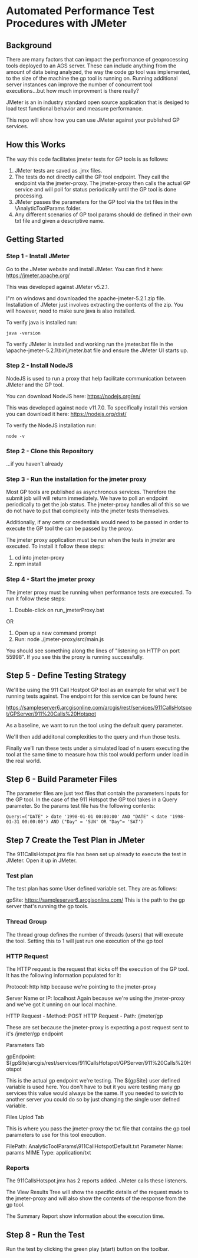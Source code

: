 # Automated Performance Test Procedures with JMeter

## Background

There are many factors that can impact the perfromance of geoprocessing tools deployed to an AGS server.  These can include anything from the amount of data being analyzed, the way the code gp tool was implemented, to the size of the machine the gp tool is running on.  Running additional server instances can improve the number of concurrent tool executions...but how much improvment is there really?

JMeter is an in industry standard open source application that is desiged to load test functional behavior and measure performance.

This repo will show how you can use JMeter against your published GP services.

## How this Works

The way this code facilitates jmeter tests for GP tools is as follows:

1. JMeter tests are saved as .jmx files.
2. The tests do not directly call the GP tool endpoint.  They call the endpoint via the jmeter-proxy.  The jmeter-proxy then calls the actual GP service and will poll for status periodically until the GP tool is done processing.
3. JMeter passes the parameters for the GP tool via the txt files in the \AnalyticToolParams folder.
4. Any different scenarios of GP tool params should de defined in their own txt file and given a descriptive name.

## Getting Started

### Step 1 - Install JMeter

Go to the JMeter website and install JMeter.  You can find it here:
https://jmeter.apache.org/

This was developed against JMeter v5.2.1.

I"m on windows and downloaded the apache-jmeter-5.2.1.zip file.  Installation of JMeter just involves extracting the contents of the zip.  You will however, need to make sure java is also installed.

To verify java is installed run:

```
java -version
```

To verify JMeter is installed and working run the jmeter.bat file in the \apache-jmeter-5.2.1\bin\jmeter.bat file and ensure the JMeter UI starts up.

### Step 2 - Install NodeJS

NodeJS is used to run a proxy that help facilitate communication between JMeter and the GP tool.

You can download NodeJS here: https://nodejs.org/en/

This was developed against node v11.7.0.  To specifically install this version you can download it here: https://nodejs.org/dist/

To verify the NodeJS installation run:

```
node -v
```

### Step 2 - Clone this Repository

...if you haven't already

### Step 3 - Run the installation for the jmeter proxy

Most GP tools are published as asynchronous services.  Therefore the submit job will will return immediately.  We have to poll an endpoint periodically to get the job status.  The jmeter-proxy handles all of this so we do not have to put that complexity into the jmeter tests themselves.

Additionally, if any certs or credentials would need to be passed in order to execute the GP tool the can be passed by the proxy.

The jmeter proxy application must be run when the tests in jmeter are executed.  To install it follow these steps:

1. cd into jmeter-proxy
2. npm install

### Step 4 - Start the jmeter proxy

The jmeter proxy must be running when performance tests are executed.  To run it follow these steps:

1. Double-click on run_jmeterProxy.bat

OR

1. Open up a new command prompt
2. Run: node ./jmeter-proxy/src/main.js

You should see something along the lines of "listening on HTTP on port 55998".  If you see this the proxy is running successfully.

## Step 5 - Define Testing Strategy

We'll be using the 911 Call Hostpot GP tool as an example for what we'll be running tests against.  The endpoint for this service can be found here:

https://sampleserver6.arcgisonline.com/arcgis/rest/services/911CallsHotspot/GPServer/911%20Calls%20Hotspot

As a baseline, we want to run the tool using the default query parameter.  

We'll then add additonal complexities to the query and rhun those tests.

Finally we'll run these tests under a simulated load of n users executing the tool at the same time to measure how this tool would perform under load in the real world.

## Step 6 - Build Parameter Files

The parameter files are just text files that contain the parameters inputs for the GP tool.  In the case of the 911 Hotspot the GP tool takes in a Query parameter.  So the params test file has the following contents:

```
Query:=("DATE" > date '1998-01-01 00:00:00' AND "DATE" < date '1998-01-31 00:00:00') AND ("Day" = 'SUN' OR "Day"= 'SAT')
```

## Step 7 Create the Test Plan in JMeter

The 911CallsHotspot.jmx file has been set up already to execute the test in JMeter.  Open it up in JMeter.

### Test plan
The test plan has some User defined variable set.  They are as follows:

gpSite: https://sampleserver6.arcgisonline.com/
This is the path to the gp server that's running the gp tools.

### Thread Group
The thread group defines the number of threads (users) that will execute the tool.  Setting this to 1 will just run one execution of the gp tool

### HTTP Request
The HTTP request is the request that kicks off the execution of the GP tool.  It has the following information populated for it:

Protocol: http
http because we're pointing to the jmeter-proxy

Server Name or IP: localhost
Again because we're using the jmeter-proxy and we've got it unning on our local machine.

HTTP Request - Method: POST
HTTP Request - Path: /jmeter/gp

These are set because the jmeter-proxy is expecting a post request sent to it's /jmeter/gp endpoint

Parameters Tab

gpEndpoint: ${gpSite}arcgis/rest/services/911CallsHotspot/GPServer/911%20Calls%20Hotspot

This is the actual gp endpoint we're testing.  The ${gpSite} user defined variable is used here.  You don't have to but it you were testing many gp services this value would always be the same.  If you needed to swicth to another server you could do so by just changing the single user defned variable.

Files Uplod Tab

This is where you pass the jmeter-proxy the txt file that contains the gp tool parameters to use for this tool execution.

FilePath: AnalyticToolParams\911CallHotspotDefault.txt
Parameter Name: params
MIME Type: application/txt

### Reports
The 911CallsHotspot.jmx has 2 reports added.  JMeter calls these listeners. 

The View Results Tree will show the specific details of the request made to the jmeter-proxy and will also show the contents of the response from the gp tool.

The Summary Report show information about the execution time.

## Step 8 - Run the Test

Run the test by clicking the green play (start) button on the toolbar.
